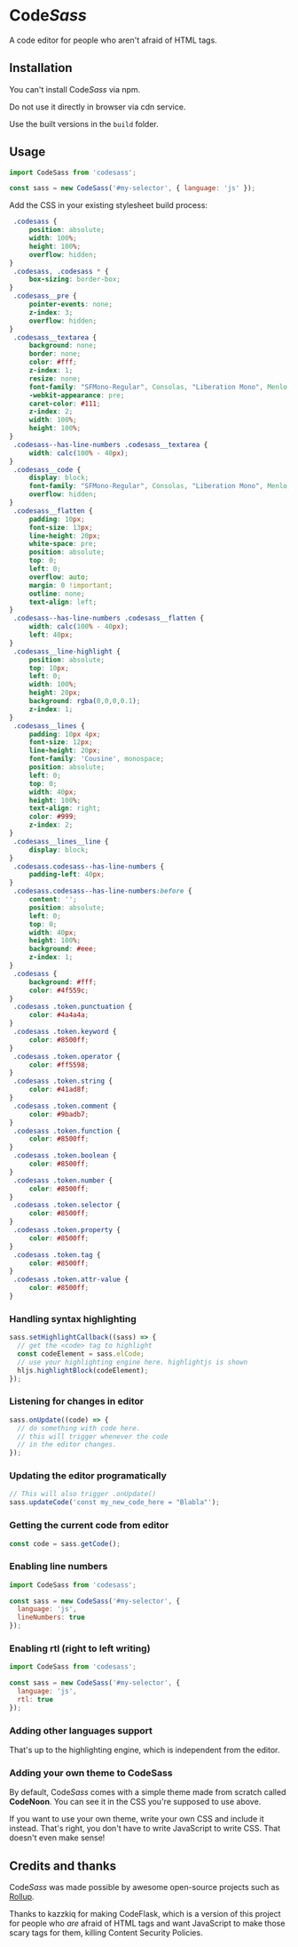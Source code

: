 # Code*Sass*

A code editor for people who aren't afraid of HTML tags.

## Installation

You can't install Code*Sass* via npm.

Do not use it directly in browser via cdn service.

Use the built versions in the `build` folder.

## Usage

```js
import CodeSass from 'codesass';

const sass = new CodeSass('#my-selector', { language: 'js' });
```

Add the CSS in your existing stylesheet build process:

```css
 .codesass {
     position: absolute;
     width: 100%;
     height: 100%;
     overflow: hidden;
}
 .codesass, .codesass * {
     box-sizing: border-box;
}
 .codesass__pre {
     pointer-events: none;
     z-index: 3;
     overflow: hidden;
}
 .codesass__textarea {
     background: none;
     border: none;
     color: #fff;
     z-index: 1;
     resize: none;
     font-family: "SFMono-Regular", Consolas, "Liberation Mono", Menlo, Courier, monospace;
     -webkit-appearance: pre;
     caret-color: #111;
     z-index: 2;
     width: 100%;
     height: 100%;
}
 .codesass--has-line-numbers .codesass__textarea {
     width: calc(100% - 40px);
}
 .codesass__code {
     display: block;
     font-family: "SFMono-Regular", Consolas, "Liberation Mono", Menlo, Courier, monospace;
     overflow: hidden;
}
 .codesass__flatten {
     padding: 10px;
     font-size: 13px;
     line-height: 20px;
     white-space: pre;
     position: absolute;
     top: 0;
     left: 0;
     overflow: auto;
     margin: 0 !important;
     outline: none;
     text-align: left;
}
 .codesass--has-line-numbers .codesass__flatten {
     width: calc(100% - 40px);
     left: 40px;
}
 .codesass__line-highlight {
     position: absolute;
     top: 10px;
     left: 0;
     width: 100%;
     height: 20px;
     background: rgba(0,0,0,0.1);
     z-index: 1;
}
 .codesass__lines {
     padding: 10px 4px;
     font-size: 12px;
     line-height: 20px;
     font-family: 'Cousine', monospace;
     position: absolute;
     left: 0;
     top: 0;
     width: 40px;
     height: 100%;
     text-align: right;
     color: #999;
     z-index: 2;
}
 .codesass__lines__line {
     display: block;
}
 .codesass.codesass--has-line-numbers {
     padding-left: 40px;
}
 .codesass.codesass--has-line-numbers:before {
     content: '';
     position: absolute;
     left: 0;
     top: 0;
     width: 40px;
     height: 100%;
     background: #eee;
     z-index: 1;
}
 .codesass {
     background: #fff;
     color: #4f559c;
}
 .codesass .token.punctuation {
     color: #4a4a4a;
}
 .codesass .token.keyword {
     color: #8500ff;
}
 .codesass .token.operator {
     color: #ff5598;
}
 .codesass .token.string {
     color: #41ad8f;
}
 .codesass .token.comment {
     color: #9badb7;
}
 .codesass .token.function {
     color: #8500ff;
}
 .codesass .token.boolean {
     color: #8500ff;
}
 .codesass .token.number {
     color: #8500ff;
}
 .codesass .token.selector {
     color: #8500ff;
}
 .codesass .token.property {
     color: #8500ff;
}
 .codesass .token.tag {
     color: #8500ff;
}
 .codesass .token.attr-value {
     color: #8500ff;
}
```

### Handling syntax highlighting

```js
sass.setHighlightCallback((sass) => {
  // get the <code> tag to highlight
  const codeElement = sass.elCode;
  // use your highlighting engine here. highlightjs is shown
  hljs.highlightBlock(codeElement);
});
```

### Listening for changes in editor

```js
sass.onUpdate((code) => {
  // do something with code here.
  // this will trigger whenever the code
  // in the editor changes.
});
```

### Updating the editor programatically

```js
// This will also trigger .onUpdate()
sass.updateCode('const my_new_code_here = "Blabla"');
```

### Getting the current code from editor

```js
const code = sass.getCode();
```

### Enabling line numbers

```js
import CodeSass from 'codesass';

const sass = new CodeSass('#my-selector', {
  language: 'js',
  lineNumbers: true
});
```

### Enabling rtl (right to left writing)

```js
import CodeSass from 'codesass';

const sass = new CodeSass('#my-selector', {
  language: 'js',
  rtl: true
});
```

### Adding other languages support

That's up to the highlighting engine, which is independent from the editor.

### Adding your own theme to CodeSass

By default, Code*Sass* comes with a simple theme made from scratch called **CodeNoon**. You can see
it in the CSS you're supposed to use above.

If you want to use your own theme, write your own CSS and include it instead. That's right, you
don't have to write JavaScript to write CSS. That doesn't even make sense!

## Credits and thanks

Code*Sass* was made possible by awesome open-source projects such as [Rollup](https://github.com/rollup/rollup).

Thanks to kazzkiq for making CodeFlask, which is a version of this project for people who *are*
afraid of HTML tags and want JavaScript to make those scary tags for them, killing Content Security
Policies.
